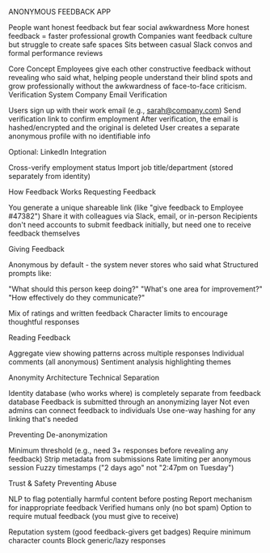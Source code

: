 ANONYMOUS FEEDBACK APP


People want honest feedback but fear social awkwardness
More honest feedback = faster professional growth
Companies want feedback culture but struggle to create safe spaces
Sits between casual Slack convos and formal performance reviews

Core Concept
Employees give each other constructive feedback without revealing who said what, helping people understand their blind spots and grow professionally without the awkwardness of face-to-face criticism.
Verification System
Company Email Verification

Users sign up with their work email (e.g., sarah@company.com)
Send verification link to confirm employment
After verification, the email is hashed/encrypted and the original is deleted
User creates a separate anonymous profile with no identifiable info

Optional: LinkedIn Integration

Cross-verify employment status
Import job title/department (stored separately from identity)

How Feedback Works
Requesting Feedback

You generate a unique shareable link (like "give feedback to Employee #47382")
Share it with colleagues via Slack, email, or in-person
Recipients don't need accounts to submit feedback initially, but need one to receive feedback themselves

Giving Feedback

Anonymous by default - the system never stores who said what
Structured prompts like:

"What should this person keep doing?"
"What's one area for improvement?"
"How effectively do they communicate?"


Mix of ratings and written feedback
Character limits to encourage thoughtful responses

Reading Feedback

Aggregate view showing patterns across multiple responses
Individual comments (all anonymous)
Sentiment analysis highlighting themes

Anonymity Architecture
Technical Separation

Identity database (who works where) is completely separate from feedback database
Feedback is submitted through an anonymizing layer
Not even admins can connect feedback to individuals
Use one-way hashing for any linking that's needed

Preventing De-anonymization

Minimum threshold (e.g., need 3+ responses before revealing any feedback)
Strip metadata from submissions
Rate limiting per anonymous session
Fuzzy timestamps ("2 days ago" not "2:47pm on Tuesday")

Trust & Safety
Preventing Abuse

NLP to flag potentially harmful content before posting
Report mechanism for inappropriate feedback
Verified humans only (no bot spam)
Option to require mutual feedback (you must give to receive)



Reputation system (good feedback-givers get badges)
Require minimum character counts
Block generic/lazy responses
